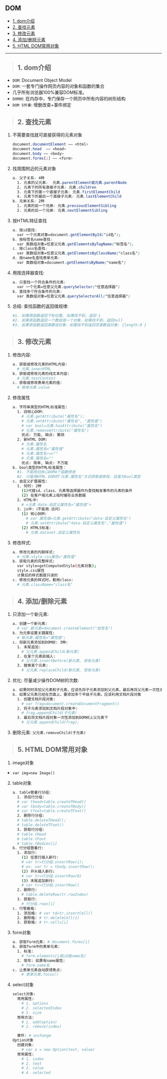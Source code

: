 ## DOM
- [1. dom介绍](#1)
- [2. 查找元素](#2)
- [3. 修改元素](#3)
- [4. 添加/删除元素](#4)
- [5. HTML DOM常用对象](#5)
--------
><h2 id='1'>1. dom介绍</h2>
- `DOM`: Document Object Model 
- `DOM`: 一套专门操作网页内容的对象和函数的集合
- 几乎所有浏览器100%兼容DOM标准。
- `DOM树`: 在内存中，专门保存一个网页中所有内容的树形结构
- `DOM 5件事`: 增删改查+事件绑定 

><h2 id='2'>2. 查找元素</h2>
1. 不需要查找就可直接获得的元素对象
    ```css
    document.documentElement —— <html>
    document.head  —— <head>
    document.body —— <body>
    document.forms[i] —— <form>
    ```
2. 找周围附近的元素对象
    ```css
    a. 父子关系: 4种
      1. 元素的父元素:  元素.parentElement或元素.parentNode
      2. 元素下的所有直接子元素: 元素.children
      3. 元素下的第一个直接子元素: 元素.firstElementChild
      4. 元素下的最后一个直接子元素: 元素.lastElementChild
    b. 兄弟关系: 2种
      1. 元素的前一个兄弟: 元素.previousElementSibling
      2. 元素的后一个兄弟: 元素.nextElementSibling
    ```
3. 按HTML特征查找
    ```css
    a. 按id查找: 
      var 一个元素对象=document.getElementById("id名");
    b. 按标签名name查找: 
      var 类数组对象=任意父元素.getElementsByTagName("标签名")、
    c. 按class名查找: 
      var 类数组对象=任意父元素.getElementsByClassName("class名")
    d. 按name名查找表单元素: 
      var 类数组对象=document.getElementsByName("name名")
    ```
4. 用按选择器查找:
    ```css
    a. 只查找一个符合条件的元素: 
      var 一个元素=任意父元素.querySelector("任意选择器")
    b. 查找多个符合条件的元素: 
      var 类数组对象=任意父元素.querySelectorAll("任意选择器")
    ```
5. 总结: 查找函数的返回值规律:
    ```bash
    #1. 如果原函数返回下标位置, 如果找不到，返回-1
    #2. 如果原函数返回一个数组或一个对象，如果找不到，返回null
    #3. 如果原函数返回类数组对象，如果找不到返回空类数组对象: {length:0 }
    ```

><h2 id='3'>3. 修改元素</h2>
1. 修改内容:
    ```bash
    a. 获取或修改元素的HTML内容: 
      #	元素.innerHTML
    b. 获取或修改元素的纯文本内容: 
      # 元素.textContent
    c. 获取或修改表单元素的值: 
      # 表单元素.value
    ```
2. 修改属性
    ```bash
    a. 字符串类型的HTML标准属性: 
      1. 旧核心DOM:  
        # 元素.getAttribute("属性名");
        # 元素.setAttribute("属性名", "属性值")
        # var bool=元素.hasAttribute("属性名")
        # 元素.removeAttribute("属性名")
        优点: 万能, 缺点: 繁琐
      2. 新HTML DOM: 
        # 元素.属性名
        # 元素.属性名="属性值"
        # 元素.属性名!==""
        # 元素.属性名=""
        优点: 简单, 缺点: 不万能
    b. bool类型的HTML标准属性：
      #1. 不能用旧核心DOM4个函数修改
      #2. 只能用HTML DOM的"元素.属性名"方式获取或修改，且值为bool类型
    c. 自定义扩展属性: 
      1. 何时: 2种
        (1)代替id、class、元素等选择器作为查找触发事件的元素的条件
        (2) 在客户端元素上临时缓存业务数据
      2. HTML中: 
        # <元素 data-自定义属性名="属性值">
      3. js中:（不能用.访问）
        (1) 核心DOM: 
          # var 属性值=元素.getAttribute("data-自定义属性名")
          # 元素.setAttribute("data-自定义属性名","属性值")
        (2) HTML5标准:  
          # 元素.dataset.自定义属性名
    ```
3. 修改样式: 
    ```bash
    a. 修改元素的内联样式: 
      # 元素.style.css属性="属性值"
    b. 获取元素的完整样式: 
      var style=getComputedStyle(元素对象);
      style.css属性
      计算后的样式都是只读的
    c. 修改元素的样式时，都用class: 
      # 元素.className="class名"
    ```

><h2 id='4'>4. 添加/删除元素</h2>
1. 只添加一个新元素:
    ```bash
    a. 创建一个新元素: 
      # var 新元素=document.createElement("标签名")
    b. 为元素设置关键属性: 
      # 新元素.属性名="属性值";
    c. 将新元素添加到DOM树: 3种: 
      1. 末尾追加: 
        # 父元素.appendChild(新元素)
      2. 在某个元素前插入: 
        # 父元素.insertBefore(新元素, 现有元素)
      3. 替换某个元素: 
        # 父元素.replaceChild(新元素, 现有元素)
    ```
2. 优化: 尽量减少操作DOM树的次数: 
    ```bash
    a. 如果同时添加父元素和子元素，应该先将子元素添加到父元素，最后再将父元素一次性添加到DOM树
    b. 如果父元素已经在页面上，要添加多个平级子元素。应该利用文档片段对象
      1. 创建文档片段对象: 
        # var frag=document.createDocumentFragment()
      2. 将子元素添加到文档片段对象中: 
        # frag.appendChild(子元素)
      3. 最后将文档片段对象一次性添加到DOM树上父元素下
        # 父元素.appendChild(frag);
    ```
3. 删除元素: `父元素.removeChild(子元素)`

><h2 id='5'>5. HTML DOM常用对象</h2>
1. image对象
- `var img=new Image()`
2. table对象
    ```bash
    a. table管着行分组: 
      1. 添加行分组: 
      # var thead=table.createTHead()
      # var tbody=table.createTBody()
      # var tfoot=table.createTFoot()
      2. 删除行分组: 
      # table.deleteTHead(); 
      # table.deleteTFoot()
      3. 获取行分组:
      # table.tHead  
      # table.tFoot  
      # table.tBodies[i]
    b. 行分组管着行: 
      1. 添加行: 
        (1) 任意行插入新行: 
        # var tr=行分组.insertRow(i);
        # ex: var tr = tbody.insertRow();
        (2) 开头插入新行: 
        # var tr=行分组.insertRow(0)
        (3) 末尾追加新行: 
        # var tr=行分组.insertRow()
      2. 删除行: 
        # table.deleteRow(tr.rowIndex)
      3. 获取行: 
        # 行分组.rows[i]
    c. 行管着格: 
      1. 添加格: # var td=tr.insertCell()
      2. 删除格: # tr.deleteCell(i)
      3. 获取格: # tr.cells[i]
    ```
3. form对象
    ``` bash
    a. 获取form元素: # document.forms[i]
    b. 获取form中的表单元素: 
      1. 标准:
        # form.elements[i或id或name名]
      2. 简写: 如果有name属性:
        # form.name名
    c. 让表单元素自动获得焦点: 
        # 表单元素.focus()
    ```
4. select对象
    ```bash
    select对象:
      常用属性:
        # 1. options
        # 2. selectedIndex
        # 3. size
      常用方法:
        # 1. add(option)
        # 2. remove(index)

      事件: # onchange
    Option对象
      创建对象:
        # var o = new Option(text, value)
      常用属性:
        # 1. index
        # 2. text
        # 3. value
        # 4. selected
    ```
